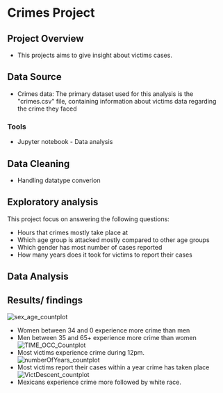 # Crimes Project 

## Project Overview
- This projects aims to give insight about victims cases.

## Data Source
- Crimes data: The primary dataset used for this analysis is the "crimes.csv" file, containing information about victims data regarding the crime they faced

### Tools
- Jupyter notebook - Data analysis

## Data Cleaning
- Handling datatype converion

## Exploratory analysis
This project focus on answering the following questions:
- Hours that crimes mostly take place at
- Which age group is attacked mostly compared to other age groups
- Which gender has most number of cases reported
- How many years does it took for victims to report their cases

## Data Analysis

## Results/ findings

![sex_age_countplot](https://github.com/user-attachments/assets/8c03af72-3b1b-4b41-b9d4-dcdb07a19cb4)
- Women between 34 and 0 experience more crime than men
- Men between 35 and 65+ experience more crime than women
![TIME_OCC_Countplot](https://github.com/user-attachments/assets/2e8cec03-465d-438e-b39b-5f492b55bc4a)
- Most victims experience crime during 12pm. 
![numberOfYears_countplot](https://github.com/user-attachments/assets/dd835914-f1c6-4df0-9301-e6313f18077e)
- Most victims report their cases within a year crime has taken place
![VictDescent_countplot](https://github.com/user-attachments/assets/62980478-573b-40a5-b3ee-02fe8743976e)
- Mexicans experience crime more followed by white race.






